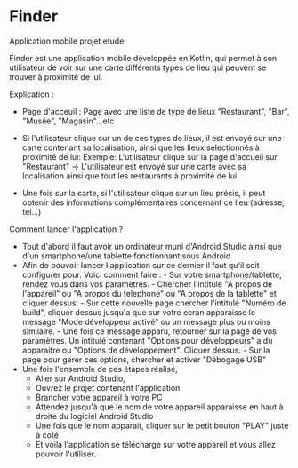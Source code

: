 # Finder
Application mobile projet etude

Finder est une application mobile développée en Kotlin, qui permet à son utilisateur de voir sur une carte différents
types de lieu qui peuvent se trouver à proximité de lui.

Explication :
  - Page d'acceuil : Page avec une liste de type de lieux "Restaurant", "Bar", "Musée", "Magasin"...etc
  - Si l'utilisateur clique sur un de ces types de lieux, il est envoyé sur une carte contenant sa localisation, ainsi 
    que les lieux selectionnés à proximité de lui:
            Exemple: L'utilisateur clique sur la page d'accueil sur "Restaurant"
                     -> L'utilisateur est envoyé sur une carte avec sa localisation ainsi que tout les restaurants à proximité de lui
                     
  - Une fois sur la carte, si l'utilisateur clique sur un lieu précis, il peut obtenir des informations complémentaires concernant
    ce lieu (adresse, tel...)
    
    
 Comment lancer l'application ?
  - Tout d'abord il faut avoir un ordinateur muni d'Android Studio ainsi que d'un smartphone/une tablette fonctionnant
    sous Android
  - Afin de pouvoir lancer l'application sur ce dernier il faut qu'il soit configurer pour. Voici comment faire :
          - Sur votre smartphone/tablette, rendez vous dans vos paramètres.
          - Chercher l'intitulé "A propos de l'appareil" ou "A propos du telephone" ou "A propos de la tablette" et cliquer dessus.
          - Sur cette nouvelle page chercher l'intitulé "Numéro de build", cliquer dessus jusqu'a que sur votre ecran apparaisse 
            le message "Mode développeur activé" ou un message plus ou moins similaire.
          - Une fois ce message apparu, retourner sur la page de vos paramètres. Un intitulé contenant "Options pour développeurs"
            a du apparaitre ou "Options de développement". Cliquer dessus.
          - Sur la page pour gerer ces options, chercher et activer "Débogage USB"     
  - Une fois l'ensemble de ces étapes réalisé, 
      - Aller sur Android Studio, 
      - Ouvrez le projet contenant l'application
      - Brancher votre appareil à votre PC
      - Attendez jusqu'à que le nom de votre appareil apparaisse en haut à droite du logiciel Android Studio
      - Une fois que le nom apparait, cliquer sur le petit bouton "PLAY" juste à coté 
      - Et voila l'application se télécharge sur votre appareil et vous allez pouvoir l'utiliser.

